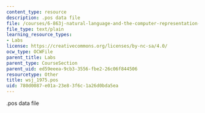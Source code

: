 ```yaml
---
content_type: resource
description: .pos data file
file: /courses/6-863j-natural-language-and-the-computer-representation-of-knowledge-spring-2003/780d0087e01a23e83f6c1a26d0bda5ea_wsj_1975.pos
file_type: text/plain
learning_resource_types:
- Labs
license: https://creativecommons.org/licenses/by-nc-sa/4.0/
ocw_type: OCWFile
parent_title: Labs
parent_type: CourseSection
parent_uid: ed59eeea-9cb3-3556-fbe2-26c06f844506
resourcetype: Other
title: wsj_1975.pos
uid: 780d0087-e01a-23e8-3f6c-1a26d0bda5ea
---
```

.pos data file